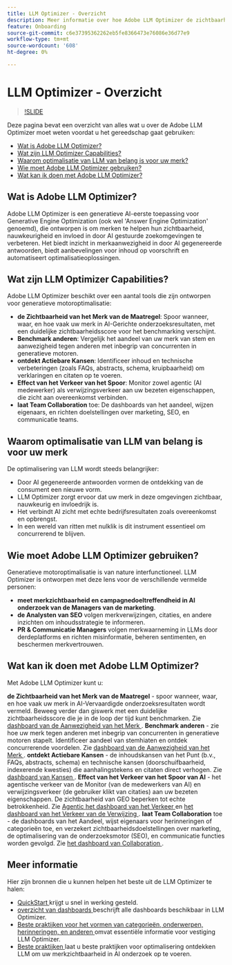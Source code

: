 ```yaml
---
title: LLM Optimizer - Overzicht
description: Meer informatie over hoe Adobe LLM Optimizer de zichtbaarheid van merken verhoogt in zoekopdrachten die door AI worden gestuurd. Houd opmerkingen, citaten en inzichten bij. Optimaliseren vandaag voor betere betrokkenheid en invloed.
feature: Onboarding
source-git-commit: c6e37395362262eb5fe8366473e76086e36d77e9
workflow-type: tm+mt
source-wordcount: '608'
ht-degree: 0%

---
```



# LLM Optimizer - Overzicht

>[!SLIDE](llm-optimizer-overview)

Deze pagina bevat een overzicht van alles wat u over de Adobe LLM Optimizer moet weten voordat u het gereedschap gaat gebruiken:

* [Wat is Adobe LLM Optimizer?](#what-is-adobe-llm-optimizer)
* [Wat zijn LLM Optimizer Capabilities?](#what-are-llm-optimizer-capabilities)
* [Waarom optimalisatie van LLM van belang is voor uw merk?](#why-llm-optimization-matters-for-your-brand)
* [Wie moet Adobe LLM Optimizer gebruiken?](#who-should-use-adobe-llm-optimizer)
* [Wat kan ik doen met Adobe LLM Optimizer?](#what-can-i-do-with-adobe-llm-optimizer)

## Wat is Adobe LLM Optimizer?

Adobe LLM Optimizer is een generatieve AI-eerste toepassing voor Generative Engine Optimization (ook wel &#39;Answer Engine Optimization&#39; genoemd), die ontworpen is om merken te helpen hun zichtbaarheid, nauwkeurigheid en invloed in door AI gestuurde zoekomgevingen te verbeteren. Het biedt inzicht in merkaanwezigheid in door AI gegenereerde antwoorden, biedt aanbevelingen voor inhoud op voorschrift en automatiseert optimalisatieoplossingen.

## Wat zijn LLM Optimizer Capabilities?

Adobe LLM Optimizer beschikt over een aantal tools die zijn ontworpen voor generatieve motoroptimalisatie:

* **de Zichtbaarheid van het Merk van de Maatregel**: Spoor wanneer, waar, en hoe vaak uw merk in AI-Gerichte onderzoeksresultaten, met een duidelijke zichtbaarheidsscore voor het benchmarking verschijnt.
* **Benchmark anderen**: Vergelijk het aandeel van uw merk van stem en aanwezigheid tegen anderen met inbegrip van concurrenten in generatieve motoren.
* **ontdekt Actiebare Kansen**: Identificeer inhoud en technische verbeteringen (zoals FAQs, abstracts, schema, kruipbaarheid) om verklaringen en citaten op te voeren.
* **Effect van het Verkeer van het Spoor**: Monitor zowel agentic (AI medewerker) als verwijzingsverkeer aan uw bezeten eigenschappen, die zicht aan overeenkomst verbinden.
* **laat Team Collaboration** toe: De dashboards van het aandeel, wijzen eigenaars, en richten doelstellingen over marketing, SEO, en communicatie teams.

## Waarom optimalisatie van LLM van belang is voor uw merk

De optimalisering van LLM wordt steeds belangrijker:

* Door AI gegenereerde antwoorden vormen de ontdekking van de consument een nieuwe vorm.
* LLM Optimizer zorgt ervoor dat uw merk in deze omgevingen zichtbaar, nauwkeurig en invloedrijk is.
* Het verbindt AI zicht met echte bedrijfsresultaten zoals overeenkomst en opbrengst.
* In een wereld van ritten met nulklik is dit instrument essentieel om concurrerend te blijven.

## Wie moet Adobe LLM Optimizer gebruiken?

Generatieve motoroptimalisatie is van nature interfunctioneel. LLM Optimizer is ontworpen met deze lens voor de verschillende vermelde personen:

* **meet merkzichtbaarheid en campagnedoeltreffendheid in AI onderzoek van de Managers van de marketing**.
* **de Analysten van SEO** volgen merkverwijzingen, citaties, en andere inzichten om inhoudsstrategie te informeren.
* **PR &amp; Communicatie Managers** volgen merkwaarneming in LLMs door derdeplatforms en richten misinformatie, beheren sentimenten, en beschermen merkvertrouwen.

## Wat kan ik doen met Adobe LLM Optimizer?

Met Adobe LLM Optimizer kunt u:

**de Zichtbaarheid van het Merk van de Maatregel** - spoor wanneer, waar, en hoe vaak uw merk in AI-Vervaardigde onderzoeksresultaten wordt vermeld. Beweeg verder dan giswerk met een duidelijke zichtbaarheidsscore die je in de loop der tijd kunt benchmarken. Zie [ dashboard van de Aanwezigheid van het Merk ](/help/dashboards/brand-presence.md).
**Benchmark anderen** - zie hoe uw merk tegen anderen met inbegrip van concurrenten in generatieve motoren stapelt. Identificeer aandeel van stemhiaten en ontdek concurrerende voordelen. Zie [ dashboard van de Aanwezigheid van het Merk ](/help/dashboards/brand-presence.md).
**ontdekt Actiebare Kansen** - de inhoudskansen van het Punt (b.v., FAQs, abstracts, schema) en technische kansen (doorschuifbaarheid, indexerende kwesties) die aanhalingstekens en citaten direct verhogen. Zie [ dashboard van Kansen ](/help/dashboards/opportunities.md).
**Effect van het Verkeer van het Spoor van AI** - het agentische verkeer van de Monitor (van de medewerkers van AI) en verwijzingsverkeer (de gebruiker klikt van citaties) aan uw bezeten eigenschappen. De zichtbaarheid van GEO beperken tot echte betrokkenheid. Zie [ Agentic het dashboard van het Verkeer ](/help/dashboards/agentic-traffic.md) en [ het dashboard van het Verkeer van de Verwijzing ](/help/dashboards/referral-traffic.md).
**laat Team Collaboration** toe - de dashboards van het Aandeel, wijst eigenaars voor herinneringen of categorieën toe, en verzekert zichtbaarheidsdoelstellingen over marketing, de optimalisering van de onderzoeksmotor (SEO), en communicatie functies worden gevolgd. Zie [ het dashboard van Collaboration ](/help/dashboards/collaboration.md).

## Meer informatie

Hier zijn bronnen die u kunnen helpen het beste uit de LLM Optimizer te halen:

* [ QuickStart ](/help/overview/quick-start.md) krijgt u snel in werking gesteld.
* [ overzicht van dashboards ](/help/dashboards/dashboards-overview.md) beschrijft alle dashboards beschikbaar in LLM Optimizer.
* [ Beste praktijken voor het vormen van categorieën, onderwerpen, herinneringen, en anderen ](/help/overview/best-practices-topics-prompts.md) omvat essentiële informatie voor vestiging LLM Optimizer.
* [ Beste praktijken ](/help/tutorials/best-practices.md) laat u beste praktijken voor optimalisering ontdekken LLM om uw merkzichtbaarheid in AI onderzoek op te voeren.






